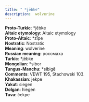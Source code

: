 ```yaml
---
title: " *jēbke"
description:  wolverine
---
```


<strong>Proto-Turkic</strong>:  *jēbke<br>
<strong>Altaic etymology</strong>:  Altaic etymology<br>
<strong> Proto-Altaic</strong>:  *zīpe<br>
<strong>Nostratic</strong>:  Nostratic<br>
<strong>Meaning</strong>:  wolverine<br>
<strong>Russian meaning</strong>:  росомаха<br>
<strong>Turkic</strong>:  *jēbke<br>
<strong>Mongolian</strong>:  *sibor<br>
<strong>Tungus-Manchu</strong>:  *sibigē<br>
<strong>Comments</strong>:  VEWT 195, Stachowski 103.<br>
<strong>Khakassian</strong>:  jekpe<br>
<strong>Yakut</strong>:  siegen<br>
<strong>Dolgan</strong>:  hiegen<br>
<strong>Tuva</strong>:  čekpe<br>


